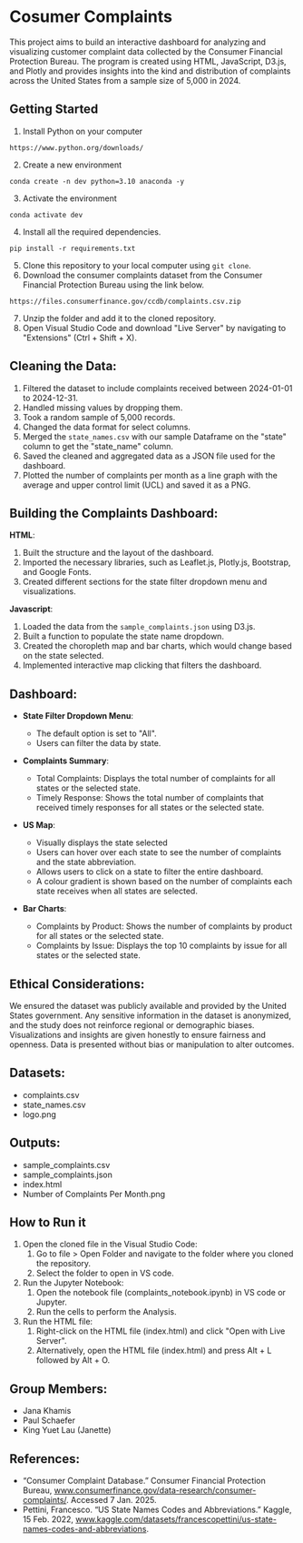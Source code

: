# Cosumer Complaints

This project aims to build an interactive dashboard for analyzing and visualizing customer complaint data collected by the Consumer Financial Protection Bureau. The program is created using HTML, JavaScript, D3.js, and Plotly and provides insights into the kind and distribution of complaints across the United States from a sample size of 5,000 in 2024.

## Getting Started
1. Install Python on your computer
```
https://www.python.org/downloads/
```
2. Create a new environment
```
conda create -n dev python=3.10 anaconda -y
```
3. Activate the environment
```
conda activate dev
```
4. Install all the required dependencies.
```
pip install -r requirements.txt
```
5. Clone this repository to your local computer using `git clone`.
6. Download the consumer complaints dataset from the Consumer Financial Protection Bureau using the link below.
```
https://files.consumerfinance.gov/ccdb/complaints.csv.zip
```
7. Unzip the folder and add it to the cloned repository.
8. Open Visual Studio Code and download "Live Server" by navigating to "Extensions" (Ctrl + Shift + X).

## Cleaning the Data:
1. Filtered the dataset to include complaints received between 2024-01-01 to 2024-12-31.
2. Handled missing values by dropping them.
3. Took a random sample of 5,000 records.
4. Changed the data format for select columns.
5. Merged the `state_names.csv` with our sample Dataframe on the "state" column to get the "state_name" column.
6. Saved the cleaned and aggregated data as a JSON file used for the dashboard.
7. Plotted the number of complaints per month as a line graph with the average and upper control limit (UCL) and saved it as a PNG.

## Building the Complaints Dashboard:
**HTML**:
1. Built the structure and the layout of the dashboard.
2. Imported the necessary libraries, such as Leaflet.js, Plotly.js, Bootstrap, and Google Fonts.
3. Created different sections for the state filter dropdown menu and visualizations.

**Javascript**:
1. Loaded the data from the `sample_complaints.json` using D3.js.
2. Built a function to populate the state name dropdown.
3. Created the choropleth map and bar charts, which would change based on the state selected.
4. Implemented interactive map clicking that filters the dashboard.
 
## Dashboard:
- **State Filter Dropdown Menu**:
  - The default option is set to "All".
  - Users can filter the data by state.

- **Complaints Summary**:
  - Total Complaints: Displays the total number of complaints for all states or the selected state.
  - Timely Response: Shows the total number of complaints that received timely responses for all states or the selected state.

- **US Map**:
  - Visually displays the state selected
  - Users can hover over each state to see the number of complaints and the state abbreviation.
  - Allows users to click on a state to filter the entire dashboard.
  - A colour gradient is shown based on the number of complaints each state receives when all states are selected.

- **Bar Charts**:
  - Complaints by Product: Shows the number of complaints by product for all states or the selected state.
  - Complaints by Issue: Displays the top 10 complaints by issue for all states or the selected state.

## Ethical Considerations:
We ensured the dataset was publicly available and provided by the United States government. Any sensitive information in the dataset is anonymized, and the study does not reinforce regional or demographic biases. Visualizations and insights are given honestly to ensure fairness and openness. Data is presented without bias or manipulation to alter outcomes.

## Datasets:
- complaints.csv
- state_names.csv
- logo.png

## Outputs:
- sample_complaints.csv
- sample_complaints.json
- index.html
- Number of Complaints Per Month.png

## How to Run it 
1. Open the cloned file in the Visual Studio Code:
   1. Go to file > Open Folder and navigate to the folder where you cloned the repository.
   2. Select the folder to open in VS code.
2. Run the Jupyter Notebook:
     1. Open the notebook file (complaints_notebook.ipynb) in VS code or Jupyter.
     2. Run the cells to perform the Analysis.
3. Run the HTML file:
    1. Right-click on the HTML file (index.html) and click "Open with Live Server".
    2. Alternatively, open the HTML file (index.html) and press Alt + L followed by Alt + O.

## Group Members:
- Jana Khamis
- Paul Schaefer
- King Yuet Lau (Janette)

## References:
- “Consumer Complaint Database.” Consumer Financial Protection Bureau, www.consumerfinance.gov/data-research/consumer-complaints/. Accessed 7 Jan. 2025.
- Pettini, Francesco. “US State Names Codes and Abbreviations.” Kaggle, 15 Feb. 2022, www.kaggle.com/datasets/francescopettini/us-state-names-codes-and-abbreviations.
